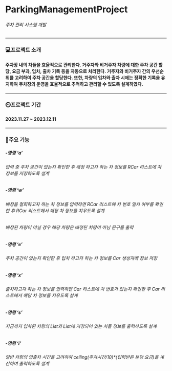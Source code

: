 # ParkingManagementProject
###### 주차 관리 시스템 개발

--------------------------------------------------------------------------------------

### 💻프로젝트 소개
#### 주차장 내의 차들을 효율적으로 관리한다. 거주자와 비거주자 차량에 대한 주차 공간 할당, 요금 부과, 입차, 출차 기록 등을 자동으로 처리한다. 거주자와 비거주자 간의 우선순위를 고려하여 주차 공간을 할당한다. 또한, 차량의 입차와 출차 시에는 정확한 기록을 유지하여 주차장의 운영을 효율적으로 추적하고 관리할 수 있도록 설계하였다.

----------------------------------------------------------------------------------------

### ⏲️프로젝트 기간
#### 2023.11.27 ~ 2023.12.11

----------------------------------------------------------------------------------------

### 📌주요 기능
##### -명령 ‘a’
###### 입력 중 주차 공간이 있는지 확인한 후 배정 하고자 하는 차 정보를 RCar 리스트에 차 정보를 저장하도록 설계

##### -명령 ‘w’
###### 배정을 철회하고자 하는 차 정보를 입력하면 RCar 리스트에 차 번호 일치 여부를 확인한 후 RCar 리스트에서 해당 차 정보를 지우도록 설계
###### 배정된 차량이 아닐 경우 해당 차량은 배정된 차량이 아님 문구를 출력

##### -명령 ‘e’
###### 주차 공간이 있는지 확인한 후 입차 하고자 하는 차 정보를 Car 생성자에 정보 저장

##### -명령 ‘x’
###### 출차하고자 하는 차 정보를 입력하면 Car 리스트에 차 번호가 있는지 확인한 후  Car 리스트에서 해당 차 정보를 지우도록 설계

##### -명령 ‘s’
###### 지금까지 입차된 차량의 List<RCar>와 List<Car>에 저장되어 있는 차들 정보를 출력하도록 설계

##### -명령 ‘i’
###### 일반 차량의 입출차 시간을 고려하여 ceiling(주차시간/10)*(입력받은 분당 요금)을 계산하여 출력하도록 설계
